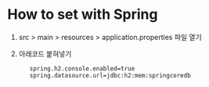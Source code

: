 # How to set with Spring 

1. src > main > resources > application.properties 파일 열기

2. 아래코드 붙혀넣기

          spring.h2.console.enabled=true
          spring.datasource.url=jdbc:h2:mem:springcoredb
          
